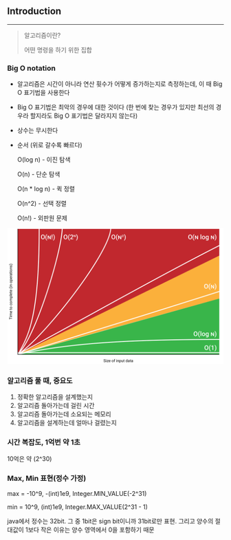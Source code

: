 ## Introduction
---

> 알고리즘이란?
>
> 어떤 명령을 하기 위한 집합

### Big O notation


* 알고리즘은 시간이 아니라 연산 휫수가 어떻게 증가하는지로 측정하는데, 이 때 Big O 표기법을 사용한다

* Big O 표기법은 최악의 경우에 대한 것이다 (한 번에 찾는 경우가 있지만 최선의 경우라 할지라도 Big O 표기법은 달라지지 않는다)

* 상수는 무시한다

* 순서 (위로 갈수록 빠르다)

  O(log n) - 이진 탐색

  O(n) - 단순 탐색

  O(n * log n) - 퀵 정렬

  O(n^2) - 선택 정렬

  O(n!) - 외판원 문제

![chart](./chart.png)





### 알고리즘 풀 때, 중요도



1. 정확한 알고리즘을 설계했는지
2. 알고리즘 돌아가는데 걸린 시간
3. 알고리즘 돌아가는데 소요되는 메모리
4. 알고리즘을 설계하는데 얼마나 걸렸는지



### 시간 복잡도, 1억번 약 1초

10억은 약 (2^30)



### Max, Min 표현(정수 가정)

max = -10^9, -(int)1e9, Integer.MIN_VALUE(-2^31)

min = 10^9, (int)1e9, Integer.MAX_VALUE(2^31 - 1)

java에서 정수는 32bit. 그 중 1bit은 sign bit이니까 31bit로만 표현. 그리고 양수의 절대값이 1보다 작은 이유는 양수 영역에서 0을 포함하기 때문



